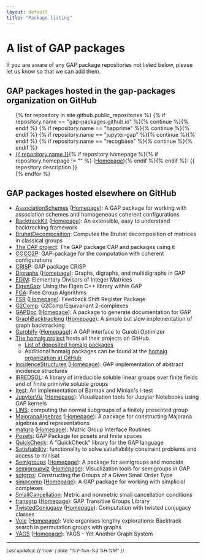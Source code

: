 ```yaml
---
layout: default
title: "Package listing"
---
```

# A list of GAP packages


If you are aware of any GAP package repositories not listed below, please
let us know so that we can add them.

## GAP packages hosted in the gap-packages organization on GitHub

<ul>
{% for repository in site.github.public_repositories %}
{% if repository.name == "gap-packages.github.io" %}{% continue %}{% endif %}
{% if repository.name == "happrime" %}{% continue %}{% endif %}
{% if repository.name == "jupyter-gap" %}{% continue %}{% endif %}
{% if repository.name == "recogbase" %}{% continue %}{% endif %}
<li><a href="{{ repository.html_url }}">{{ repository.name }}</a>{% if repository.homepage %}{% if repository.homepage != "" %} (<a href="{{ repository.homepage }}">Homepage</a>){% endif %}{% endif %}:
{{ repository.description }}</li>
{% endfor %}
</ul>

## GAP packages hosted elsewhere on GitHub
* [AssociationSchemes](https://github.com/jesselansdown/AssociationSchemes) ([Homepage](https://jesselansdown.github.io/AssociationSchemes)): A GAP package for working with association schemes and homogeneous coherent configurations
* [BacktrackKit](https://github.com/peal/BacktrackKit) ([Homepage](https://peal.github.io/BacktrackKit)): An extensible, easy to understand backtracking framework
* [BruhatDecomposition](https://github.com/danielrademacher/BruhatDecomposition2): Computes the Bruhat decomposition of matrices in classical groups
* [The CAP project](https://homalg-project.github.io/CAP_project/): The GAP package CAP and packages using it
* [COCO2P](https://github.com/chpech/COCO2P): GAP-package for the computation with coherent configurations
* [CRISP](https://github.com/bh11/crisp): GAP package CRISP
* [Digraphs](https://github.com/digraphs/Digraphs) ([Homepage](https://digraphs.github.io/Digraphs)): Graphs, digraphs, and multidigraphs in GAP
* [EDIM](https://github.com/frankluebeck/EDIM): Elementary Divisors of Integer Matrices
* [EigenGap](https://github.com/jesselansdown/EigenGap): Using the Eigen C++ library within GAP
* [FGA](https://github.com/chsievers/fga):  Free Group Algorithms
* [FSR](https://github.com/nzidaric/fsr) ([Homepage](https://nzidaric.github.io/fsr)): Feedback Shift Register Package
* [G2Comp](https://github.com/isadofschi/g2comp): G2Comp/Equivariant 2-complexes
* [GAPDoc](https://github.com/frankluebeck/GAPDoc) ([Homepage](http://www.math.rwth-aachen.de/~Frank.Luebeck/GAPDoc/index.html)): A package to generate documentation for GAP
* [GraphBacktracking](https://github.com/peal/GraphBacktracking) ([Homepage](https://peal.github.io/GraphBacktracking)): A simple but slow implementation of graph backtracking
* [Gurobify](https://github.com/jesselansdown/Gurobify) ([Homepage](https://jesselansdown.github.io/Gurobify)): A GAP interface to Gurobi Optimizer
* [The homalg project](https://homalg-project.github.io/) hosts all their projects on GitHub.
  * [List of deposited homalg packages](https://homalg-project.github.io/homalg_project/)
  * Additional homalg packages can be found at the [homalg organization at GitHub](https://github.com/homalg-project)
* [IncidenceStructures](https://github.com/nagygp/IncidenceStructures) ([Homepage](https://nagygp.github.io/IncidenceStructures)): GAP implementation of abstract incidence structures
* [IRREDSOL](https://github.com/bh11/irredsol): A library of irreducible soluble linear groups over finite fields and of finite primivite soluble groups
* [Itest](https://github.com/isadofschi/itest): An implementation of Barmak and Minian's I-test
* [JupyterViz](https://github.com/nathancarter/jupyterviz) ([Homepage](https://nathancarter.github.io/jupyterviz)): Visualization tools for Jupyter Notebooks using GAP kernels
* [LINS](https://github.com/FriedrichRober/LINS): computing the normal subgroups of a finitely presented group
* [MajoranaAlgebras](https://github.com/MWhybrow92/MajoranaAlgebras) ([Homepage](https://mwhybrow92.github.io/MajoranaAlgebras)): A package for constructing Majorana algebras and representations
* [matgrp](https://github.com/hulpke/matgrp) ([Homepage](https://www.math.colostate.edu/~hulpke/matgrp)): Matric Group Interface Routines
* [Posets](https://github.com/isadofschi/posets): GAP Package for posets and finite spaces
* [QuickCheck](https://github.com/ChrisJefferson/QuickCheck): A "QuickCheck" library for the GAP language
* [Satisfiability](https://github.com/MathieuDutSik/Satisfiability): functionality to solve satisfiability constraint problems and access to minisat
* [Semigroups](https://github.com/semigroups/Semigroups) ([Homepage](https://semigroups.github.io/Semigroups)): A package for semigroups and monoids
* [semigroupviz](https://github.com/nathancarter/semigroupviz) ([Homepage](https://nathancarter.github.io/semigroupviz)): Visualization tools for semigroups in GAP
* [sotgrps](https://github.com/xpan-eileen/sotgrps_gap_pkg): Constructing the Groups of a Given Small Order Type
* [simpcomp](https://github.com/simpcomp-team/simpcomp) ([Homepage](https://simpcomp-team.github.io/simpcomp)):  A GAP package for working with simplicial complexes
* [SmallCancellation](https://github.com/isadofschi/smallcancellation): Metric and nonmetric small cancellation conditions
* [transgrp](https://github.com/hulpke/transgrp) ([Homepage](https://www.math.colostate.edu/~hulpke/transgrp)): GAP Transitive Groups Library
* [TwistedConjugacy](https://github.com/sTertooy/TwistedConjugacy) ([Homepage](https://stertooy.github.io/TwistedConjugacy)): Computation with twisted conjugacy classes
* [Vole](https://github.com/peal/vole) ([Homepage](https://peal.github.io/vole)): Vole organises lengthy explorations: Backtrack search in permutation groups with graphs
* [YAGS](https://github.com/yags/yags) ([Homepage](http://xamanek.izt.uam.mx/yags)): YAGS - Yet Another Graph System

---

<small><em>Last updated: {{ 'now' | date: "%Y-%m-%d %H:%M" }}</em></small>
